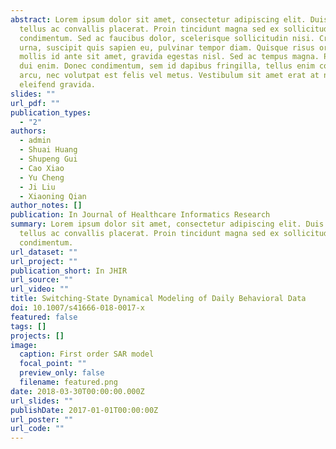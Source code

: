 ```yaml
---
abstract: Lorem ipsum dolor sit amet, consectetur adipiscing elit. Duis posuere
  tellus ac convallis placerat. Proin tincidunt magna sed ex sollicitudin
  condimentum. Sed ac faucibus dolor, scelerisque sollicitudin nisi. Cras purus
  urna, suscipit quis sapien eu, pulvinar tempor diam. Quisque risus orci,
  mollis id ante sit amet, gravida egestas nisl. Sed ac tempus magna. Proin in
  dui enim. Donec condimentum, sem id dapibus fringilla, tellus enim condimentum
  arcu, nec volutpat est felis vel metus. Vestibulum sit amet erat at nulla
  eleifend gravida.
slides: ""
url_pdf: ""
publication_types:
  - "2"
authors:
  - admin
  - Shuai Huang
  - Shupeng Gui
  - Cao Xiao
  - Yu Cheng
  - Ji Liu
  - Xiaoning Qian
author_notes: []
publication: In Journal of Healthcare Informatics Research
summary: Lorem ipsum dolor sit amet, consectetur adipiscing elit. Duis posuere
  tellus ac convallis placerat. Proin tincidunt magna sed ex sollicitudin
  condimentum.
url_dataset: ""
url_project: ""
publication_short: In JHIR
url_source: ""
url_video: ""
title: Switching-State Dynamical Modeling of Daily Behavioral Data
doi: 10.1007/s41666-018-0017-x
featured: false
tags: []
projects: []
image:
  caption: First order SAR model
  focal_point: ""
  preview_only: false
  filename: featured.png
date: 2018-03-30T00:00:00.000Z
url_slides: ""
publishDate: 2017-01-01T00:00:00Z
url_poster: ""
url_code: ""
---
```

